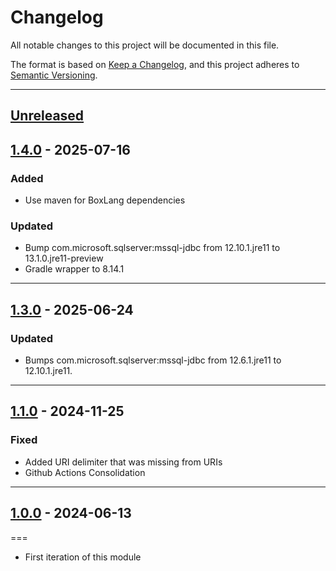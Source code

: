 # Changelog

All notable changes to this project will be documented in this file.

The format is based on [Keep a Changelog](https://keepachangelog.com/en/1.0.0/),
and this project adheres to [Semantic Versioning](https://semver.org/spec/v2.0.0.html).

* * *

## [Unreleased]

## [1.4.0] - 2025-07-16

### Added

- Use maven for BoxLang dependencies

### Updated

- Bump com.microsoft.sqlserver:mssql-jdbc from 12.10.1.jre11 to 13.1.0.jre11-preview
- Gradle wrapper to 8.14.1

* * *

## [1.3.0] - 2025-06-24

### Updated

- Bumps com.microsoft.sqlserver:mssql-jdbc from 12.6.1.jre11 to 12.10.1.jre11.

* * *

## [1.1.0] - 2024-11-25

### Fixed

- Added URI delimiter that was missing from URIs
- Github Actions Consolidation

* * *

## [1.0.0] - 2024-06-13

===

- First iteration of this module

[unreleased]: https://github.com/ortus-boxlang/bx-mssql/compare/v1.4.0...HEAD
[1.4.0]: https://github.com/ortus-boxlang/bx-mssql/compare/v1.3.0...v1.4.0
[1.3.0]: https://github.com/ortus-boxlang/bx-mssql/compare/v1.1.0...v1.3.0
[1.1.0]: https://github.com/ortus-boxlang/bx-mssql/compare/v1.1.0...v1.1.0
[1.0.0]: https://github.com/ortus-boxlang/bx-mssql/compare/154d0c931fe42b794f5e630bbe5c0099ebc09a7e...v1.0.0

